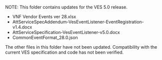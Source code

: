 NOTE: This folder contains updates for the VES 5.0 release. 
* VNF Vendor Events ver 28.xlsx
* AttServiceSpecAddendum-VesEventListener-EventRegistration-v1.4.docx
* AttServiceSpecification-VesEventListener-v5.0.docx
* CommonEventFormat_28.0.json

The other files in this folder have not been updated. Compatibility with the current VES specification and code has not been verified.